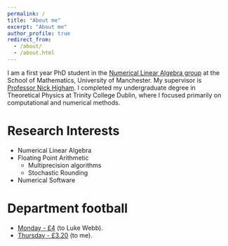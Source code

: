 ```yaml
---
permalink: /
title: "About me"
excerpt: "About me"
author_profile: true
redirect_from: 
  - /about/
  - /about.html
---
```


I am a first year PhD student in the [Numerical Linear Algebra
group](https://nla-group.org/) at the School of Mathematics, University of
Manchester. My supervisor is [Professor Nick
Higham](https://www.maths.manchester.ac.uk/~higham/). I completed my
undergraduate degree in Theoretical Physics at Trinity College Dublin, where I
focused primarily on computational and numerical methods.


# Research Interests

* Numerical Linear Algebra
* Floating Point Arithmetic
  * Multiprecision algorithms
  * Stochastic Rounding 
* Numerical Software
  
# Department football

* [Monday - £4](https://paypal.me/pools/c/8g5DECLM7d) (to Luke Webb).
* [Thursday - £3.20](https://paypal.me/pools/c/8fZahVESKi) (to me).
